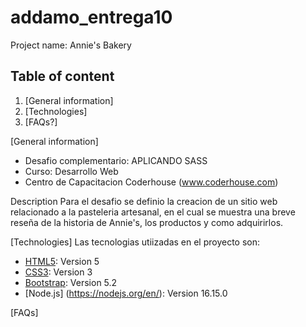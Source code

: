 # addamo_entrega10
Project name: Annie's Bakery

## Table of content
1. [General information]
2. [Technologies]
3. [FAQs?]

[General information]
* Desafio complementario: APLICANDO SASS
* Curso: Desarrollo Web
* Centro de Capacitacion Coderhouse (www.coderhouse.com)

Description
Para el desafio se definio la creacion de un sitio web relacionado a la pasteleria artesanal, en el cual se muestra una breve reseña de la historia de Annie's, los productos y como adquirirlos.

[Technologies]
Las tecnologias utiizadas en el proyecto son:
* [HTML5](https://dev.w3.org/html5/html-author/): Version 5 
* [CSS3](https://developer.mozilla.org/en-US/docs/Web/CSS): Version 3
* [Bootstrap](https://getbootstrap.com/): Version 5.2
* [Node.js] (https://nodejs.org/en/): Version 16.15.0

[FAQs]
